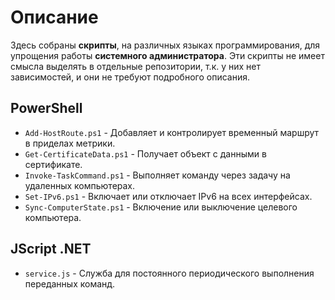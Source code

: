# Описание
Здесь собраны **скрипты**, на различных языках программирования, для упрощения работы **системного администратора**. Эти скрипты не имеет смысла выделять в отдельные репозитории, т.к. у них нет зависимостей, и они не требуют подробного описания.

## PowerShell
- `Add-HostRoute.ps1` - Добавляет и контролирует временный маршрут в приделах метрики.
- `Get-CertificateData.ps1` - Получает объект с данными в сертификате.
- `Invoke-TaskCommand.ps1` - Выполняет команду через задачу на удаленных компьютерах.
- `Set-IPv6.ps1` - Включает или отключает IPv6 на всех интерфейсах.
- `Sync-ComputerState.ps1` - Включение или выключение целевого компьютера.

## JScript .NET
- `service.js` - Служба для постоянного периодического выполнения переданных команд.